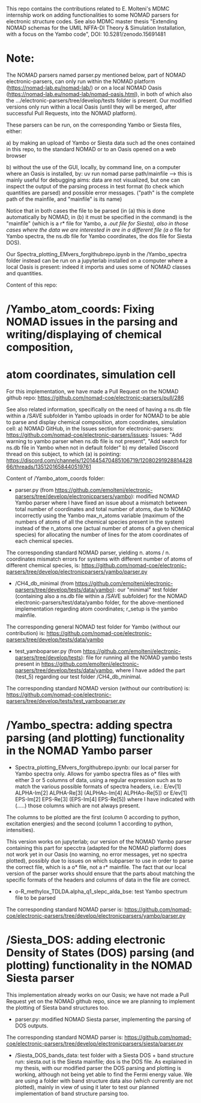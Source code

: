 This repo contains the contributions related to E. Molteni's MDMC internship work 
on adding functionalities to some NOMAD parsers for electronic structure codes.
See also MDMC master thesis "Extending NOMAD schemas for the UMIL NFFA-DI Theory &
Simulation Installation, with a focus on the Yambo code", DOI: 10.5281/zenodo.15691481

# Note: 
The NOMAD parsers named parser.py mentioned below, part of NOMAD electronic-parsers, 
can only run within the NOMAD platform (https://nomad-lab.eu/nomad-lab/) or on a local NOMAD Oasis (https://nomad-lab.eu/nomad-lab/nomad-oasis.html), in both of which also the .../electronic-parsers/tree/develop/tests folder is present.
Our modified versions only run within a local Oasis (until they will be merged, after successful Pull Requests, into the NOMAD platform).

These parsers can be run, on the corresponding Yambo or Siesta files, either:

a) by making an upload of Yambo or Siesta data such ad the ones contained in this repo,
to the standard NOMAD or to an Oasis opened on a web browser 

b) without the use of the GUI, locally, by command line, on a computer where an Oasis is installed, by:
uv run nomad parse path/mainfile  --> this is mainly useful for debugging aims: data
are not visualized, but one can inspect the output of the parsing process in test format
(to check which quantities are parsed) and possible error messages.
("path" is the complete path of the mainfile, and "mainfile" is its name)

Notice that in both cases the file to be parsed (in (a) this is done automatically by NOMAD,
in (b) it must be specified in the command) is the "mainfile" (which is a r* file for Yambo, a *.out file for Siesta), 
also in those cases where the data we are interested in are in a different file
(a o* file for Yambo spectra, the ns.db file for Yambo coordinates, the dos file for Siesta DOS).

Our Spectra_plotting_EMvers_forgithubrepo.ipynb in the /Yambo_spectra folder 
instead can be run on a jupyterlab installed on a computer where a local Oasis is present:
indeed it imports and uses some of NOMAD classes and quantities.  



Content of this repo:

# /Yambo_atom_coords: Fixing NOMAD issues in the parsing and writing/displaying of chemical composition, 
# atom coordinates, simulation cell

For this implementation, we have made a Pull Request on the NOMAD github repo:
https://github.com/nomad-coe/electronic-parsers/pull/286

See also related information, specifically on the need of having a ns.db file within a /SAVE subfolder 
in Yambo uploads in order for NOMAD to be able to parse and display chemical composition, atom coordinates, simulation cell:
a) NOMAD GitHub, in the Issues section for electronic-parsers: https://github.com/nomad-coe/electronic-parsers/issues:
  Issues: "Add warning to yambo parser when ns.db file is not present", "Add search for ns.db file in Yambo when not in default folder"
b) my detailed Discord thread on this subject, to which (a) is pointing: https://discord.com/channels/1201445470485106719/1208029192881442866/threads/1351201658440519761


Content of /Yambo_atom_coords folder: 

* parser.py (from https://github.com/emolteni/electronic-parsers/tree/develop/electronicparsers/yambo): 
modified NOMAD Yambo parser where I have fixed an issue about a mismatch between 
total number of coordinates and total number of atoms, due to NOMAD incorrectly using the Yambo 
max_n_atoms variable (maximum of the numbers of atoms of all the chemical species present in the system)
instead of the n_atoms one (actual number of atoms of a given chemical species) for allocating
the number of lines for the atom coordinates of each chemical species.

The corresponding standard NOMAD parser, yielding n. atoms / n. coordinates mismatch errors
for systems with different number of atoms of different chemical species,
 is:  https://github.com/nomad-coe/electronic-parsers/tree/develop/electronicparsers/yambo/parser.py

* /CH4_db_minimal (from https://github.com/emolteni/electronic-parsers/tree/develop/tests/data/yambo): 
our "minimal" test folder (containing also a ns.db file within a /SAVE subfolder) for the NOMAD electronic-parsers/test/data/yambo folder, 
for the above-mentioned implementation regarding atom coordinates; r_setup is the yambo mainfile.

The corresponding general NOMAD test folder for Yambo (without our contribution) is:
https://github.com/nomad-coe/electronic-parsers/tree/develop/tests/data/yambo

* test_yamboparser.py (from https://github.com/emolteni/electronic-parsers/tree/develop/tests):
file for running all the NOMAD yambo tests present in https://github.com/emolteni/electronic-parsers/tree/develop/tests/data/yambo,
where I have added the part (test_5) regarding our test folder /CH4_db_minimal.

The corresponding standard NOMAD version (without our contribution) is: https://github.com/nomad-coe/electronic-parsers/tree/develop/tests/test_yamboparser.py


# /Yambo_spectra: adding spectra parsing (and plotting) functionality in the NOMAD Yambo parser 

* Spectra_plotting_EMvers_forgithubrepo.ipynb: our local parser for Yambo spectra only.
Allows for yambo spectra files as o* files with either 3 or 5 columns of data,
using a regular expression such as to match the various possible formats of spectra headers, i.e.:
E/ev[1]            ALPHA-Im[2]        ALPHA-Re[3]        (ALPHAo-Im[4]       ALPHAo-Re[5])
or
E/ev[1]            EPS-Im[2]          EPS-Re[3]          (EPS-Im[4]          EPS-Re[5])
where I have indicated with (.....)  those columns which are not always present.

The columns to be plotted are the first (column 0 according to python, excitation energies) 
and the second (column 1 according to python,  intensities).

This version works on jupyterlab;  our version of the NOMAD Yambo parser containing this part for specctra (adapted for the NOMAD platform) does not work yet in our Oasis 
(no warning, no error messages, yet no spectra plotted), possibly due to issues on which subparser to use
in order to parse the correct file, which is a o* file, not a r* mainfile.
The fact that our local version of the parser works should ensure that the parts about 
matching the specific formats of the headers and columns of data in the file are correct. 

* o-R_methylox_TDLDA.alpha_q1_slepc_alda_bse: test Yambo spectrum file to be parsed

The corresponding standard NOMAD parser is:  https://github.com/nomad-coe/electronic-parsers/tree/develop/electronicparsers/yambo/parser.py


# /Siesta_DOS: adding electronic Density of States (DOS) parsing (and plotting) functionality in the NOMAD Siesta parser 
This implementation already works on our Oasis; we have not made a Pull Request yet on the NOMAD github repo,
since we are planning to implement the plotting of Siesta band structures too.

* parser.py:  modified NOMAD Siesta parser, implementing the parsing of DOS outputs.
  
The corresponding standard NOMAD parser is: https://github.com/nomad-coe/electronic-parsers/tree/develop/electronicparsers/siesta/parser.py

* /Siesta_DOS_bands_data: test folder with a Siesta DOS + band structure run:
  siesta.out is the Siesta mainfile;  dos is the DOS file.
  As explained in my thesis, with our modified parser the DOS parsing and plotting is working,
  although not being yet able to find the Fermi energy value.
  We are using a folder with band structure data also (which currently are not plotted),
  mainly in view of using it later to test our planned implementation of band structure parsing too. 






